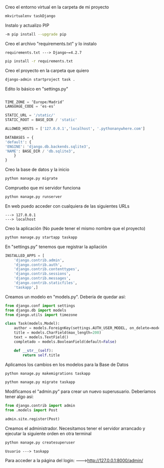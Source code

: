 Creo el entorno virtual en la carpeta de mi proyecto

```bash
mkvirtualenv taskDjango
```

Instalo y actualizo PIP

```bash
-m pip install --upgrade pip
```

Creo el archivo "requirements.txt" y lo instalo

    requirements.txt ---> Django~=4.2.7

```bash
pip install -r requirements.txt
```

Creo el proyecto en la carpeta que quiero

```bash
django-admin startproject task .
```

Edito lo básico en "settings.py"

```python

TIME_ZONE = ‘Europe/Madrid’
LANGUAGE_CODE = ‘es-es’

STATIC_URL = '/static/'
STATIC_ROOT = BASE_DIR / 'static'

ALLOWED_HOSTS = ['127.0.0.1','localhost', '.pythonanywhere.com']

DATABASES = {
'default': {
'ENGINE': 'django.db.backends.sqlite3',
'NAME': BASE_DIR / 'db.sqlite3',
    }
}

```

Creo la base de datos y la inicio

```bash
python manage.py migrate
```

Compruebo que mi servidor funciona

```bash
python manage.py runserver
```

En web puedo acceder con cualquiera de las siguientes URLs

    ---> 127.0.0.1
    ---> localhost

Creo la aplicación (No puede tener el mismo nombre que el proyecto)

```bash
python manage.py startapp taskapp
```
En "settings.py" tenemos que registrar la apliación

```python
INSTALLED_APPS = [
    'django.contrib.admin',
    'django.contrib.auth',
    'django.contrib.contenttypes',
    'django.contrib.sessions',
    'django.contrib.messages',
    'django.contrib.staticfiles',
    'taskapp',]
```

Creamos un modelo en "models.py". Debería de quedar así:

```python
from django.conf import settings
from django.db import models
from django.utils import timezone

class Task(models.Model):
    author = models.ForeignKey(settings.AUTH_USER_MODEL, on_delete=models.CASCADE)
    title = models.CharField(max_length=200)
    text = models.TextField()
    completado = models.BooleanField(default=False)

    def __str__(self):
        return self.title
```

Aplicamos los cambios en los modelos para la Base de Datos

```bash
python manage.py makemigrations taskapp
```

```bash
python manage.py migrate taskapp
```

Modificamos el "admin.py" para crear un nuevo superusuario. Deberíamos tener algo así:

```python
from django.contrib import admin
from .models import Post

admin.site.register(Post)
```

Creamos el administrador. Necesitamos tener el servidor arrancado y ejecutar la siguiente orden en otra terminal

```bash
python manage.py createsuperuser
```
    Usuario ---> taskapp

Para acceder a la página del login:
    --->http://127.0.0.1:8000/admin/